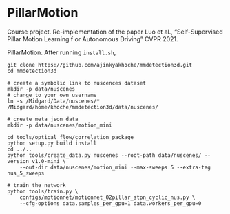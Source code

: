 # PillarMotion
Course project. Re-implementation of the paper Luo et al., “Self-Supervised Pillar Motion Learning f or Autonomous Driving” CVPR 2021.

PillarMotion. 
After running `install.sh`,
```
git clone https://github.com/ajinkyakhoche/mmdetection3d.git
cd mmdetection3d

# create a symbolic link to nuscences dataset
mkdir -p data/nuscenes
# change to your own username
ln -s /Midgard/Data/nuscenes/* /Midgard/home/khoche/mmdetection3d/data/nuscenes/

# create meta json data
mkdir -p data/nuscenes/motion_mini

cd tools/optical_flow/correlation_package
python setup.py build install
cd ../..
python tools/create_data.py nuscenes --root-path data/nuscenes/ --version v1.0-mini \
    --out-dir data/nuscenes/motion_mini --max-sweeps 5 --extra-tag nus_5_sweeps

# train the network
python tools/train.py \
    configs/motionnet/motionnet_02pillar_stpn_cyclic_nus.py \
    --cfg-options data.samples_per_gpu=1 data.workers_per_gpu=0
```
